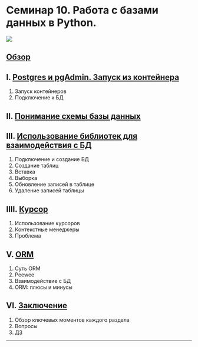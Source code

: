 # Семинар 10. Работа с базами данных в Python.

![][img]

## [Обзор ][overview]

## I. [Postgres и pgAdmin. Запуск из контейнера][pg_docker]

1. Запуск контейнеров
2. Подключение к БД

## II. [Понимание схемы базы данных][schema]

## III. [Использование библиотек для взаимодействия с БД][pydb]

1. Подключение и создание БД
2. Создание таблиц
3. Вставка
4. Выборка
5. Обновление записей в таблице
6. Удаление записей таблицы

## IIII. [Курсор][cursor]

1. Использование курсоров
2. Контекстные менеджеры
3. Проблема

## V. [ORM][orm]

1. Суть ORM
2. Peewee
3. Взаимодействие с БД
4. ORM: плюсы и минусы

## VI. [Заключение][conclusions]

1. Обзор ключевых моментов каждого раздела
2. Вопросы
3. [ДЗ][homework]

---

[img]: assets/img/img.png

[overview]: assets/materials/overview.md "Обзор"

[pg_docker]: assets/materials/pg_docker.md "Postgres Docker"

[schema]: assets/materials/schema.md "Schema"

[pydb]: assets/materials/pydb.md "pydb"

[cursor]: assets/materials/cursor.md "cursor"

[orm]: assets/materials/orm.md "orm"

[conclusions]: assets/materials/conclusions.md "conclusions"

[homework]: assets/materials/homework.md "homework"
